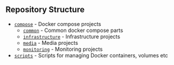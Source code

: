 ## Repository Structure

- [`compose`](./compose/README.md) - Docker compose projects
  - [`common`](./compose/common/README.md) - Common docker compose parts
  - [`infrastructure`](./compose/infrastructure/README.md) - Infrastructure projects
  - [`media`](./compose/media/README.md) - Media projects
  - [`monitoring`](./compose/monitoring/README.md) - Monitoring projects
- [`scripts`](./scripts/README.md) - Scripts for managing Docker containers, volumes etc
